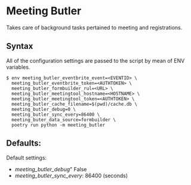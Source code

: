 # Meeting Butler

Takes care of background tasks pertained to meeting and registrations.

## Syntax
All of the configuration settings are passed to the script by mean of ENV variables.
```
$ env meeting_butler_eventbrite_event=<EVENTID> \
  meeting_butler_eventbrite_token=<AUTHTOKEN> \
  meeting_butler_formbuilder_rul=<URL> \
  meeting_butler_meetingtool_hostname=<HOSTNAME> \
  meeting_butler_meetingtool_token=<AUTHTOKEN> \
  meeting_butler_cache_filename=$(pwd)/cache.db \
  meeting_butler_debug=0 \
  meeting_butler_sync_every=86400 \
  meeting_buter_data_source=formbuilder \
  poetry run python -m meeting_butler
```

## Defaults:
Default settings:
 - *meeting_butler_debug*" False
 - *meeting_butler_sync_every*: 86400 (seconds)
